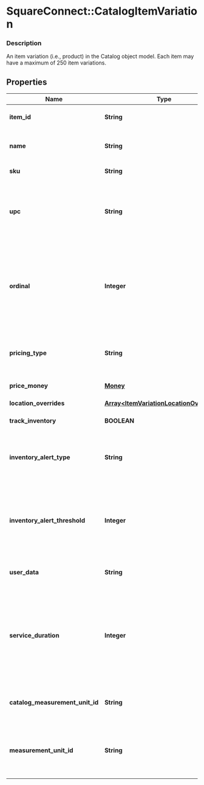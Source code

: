 # SquareConnect::CatalogItemVariation

### Description

An item variation (i.e., product) in the Catalog object model. Each item may have a maximum of 250 item variations.

## Properties
Name | Type | Description | Notes
------------ | ------------- | ------------- | -------------
**item_id** | **String** | The ID of the [CatalogItem](#type-catalogitem) associated with this item variation. Searchable. | [optional] 
**name** | **String** | The item variation&#39;s name. Searchable. This field has max length of 255 Unicode code points. | [optional] 
**sku** | **String** | The item variation&#39;s SKU, if any. Searchable. | [optional] 
**upc** | **String** | The item variation&#39;s UPC, if any. Searchable in the Connect API. This field is only exposed in the Connect API. It is not exposed in Square&#39;s Dashboard, Square Point of Sale app or Retail Point of Sale app. | [optional] 
**ordinal** | **Integer** | The order in which this item variation should be displayed. This value is read-only. On writes, the ordinal for each item variation within a parent [CatalogItem](#type-catalogitem) is set according to the item variations&#39;s position. On reads, the value is not guaranteed to be sequential or unique. | [optional] 
**pricing_type** | **String** | Indicates whether the item variation&#39;s price is fixed or determined at the time of sale. See [CatalogPricingType](#type-catalogpricingtype) for possible values | [optional] 
**price_money** | [**Money**](Money.md) | The item variation&#39;s price, if fixed pricing is used. | [optional] 
**location_overrides** | [**Array&lt;ItemVariationLocationOverrides&gt;**](ItemVariationLocationOverrides.md) | Per-[location](#type-location) price and inventory overrides. | [optional] 
**track_inventory** | **BOOLEAN** | If &#x60;true&#x60;, inventory tracking is active for the variation. | [optional] 
**inventory_alert_type** | **String** | Indicates whether the item variation displays an alert when its inventory quantity is less than or equal to its &#x60;inventory_alert_threshold&#x60;. See [InventoryAlertType](#type-inventoryalerttype) for possible values | [optional] 
**inventory_alert_threshold** | **Integer** | If the inventory quantity for the variation is less than or equal to this value and &#x60;inventory_alert_type&#x60; is &#x60;LOW_QUANTITY&#x60;, the variation displays an alert in the merchant dashboard.  This value is always an integer. | [optional] 
**user_data** | **String** | Arbitrary user metadata to associate with the item variation. Cannot exceed 255 characters. Searchable. | [optional] 
**service_duration** | **Integer** | If the [CatalogItem](#type-catalogitem) that owns this item variation is of type &#x60;APPOINTMENTS_SERVICE&#x60;, then this is the duration of the service in milliseconds. For example, a 30 minute appointment would have the value &#x60;1800000&#x60;, which is equal to 30 (minutes) * 60 (seconds per minute) * 1000 (milliseconds per second). | [optional] 
**catalog_measurement_unit_id** | **String** | Represents the unit used to measure a [CatalogItemVariation](#type-catalogitemvariation) and specifies the precision for decimal quantities. | [optional] 
**measurement_unit_id** | **String** | ID of the ‘CatalogMeasurementUnit’ that is used to measure the quantity sold of this item variation. If left unset, the item will be sold in whole quantities. | [optional] 


